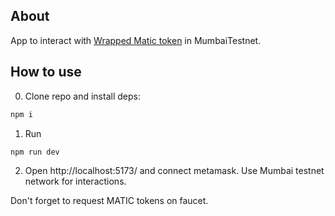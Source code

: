 ## About
App to interact with [Wrapped Matic token](https://mumbai.polygonscan.com/address/0x9c3C9283D3e44854697Cd22D3Faa240Cfb032889#code) in MumbaiTestnet.   


## How to use
0. Clone repo and install deps: 
```sh
npm i
```


1. Run
```sh
npm run dev
```

2. Open http://localhost:5173/ and connect metamask. Use Mumbai testnet network for interactions.

Don't forget to request MATIC tokens on faucet.
